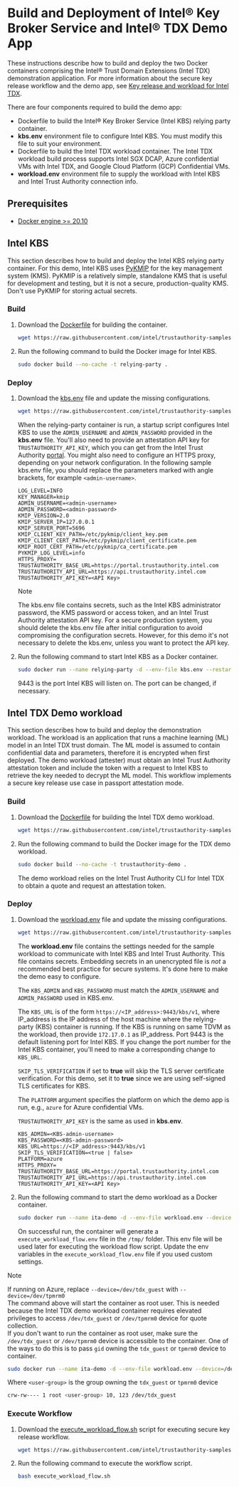 # Build and Deployment of Intel® Key Broker Service and Intel® TDX Demo App

These instructions describe how to build and deploy the two Docker containers comprising the Intel® Trust Domain Extensions (Intel TDX) demonstration application. For more information about the secure key release workflow and the demo app, see [Key release and workload for Intel TDX](https://docs.trustauthority.intel.com/articles/tutorial-tdx-workload.html).

There are four components required to build the demo app:

- Dockerfile to build the Intel® Key Broker Service (Intel KBS) relying party container.
- **kbs.env** environment file to configure Intel KBS. You must modify this file to suit your environment.
- Dockerfile to build the Intel TDX workload container. The Intel TDX workload build process supports Intel SGX DCAP, Azure confidential VMs with Intel TDX, and Google Cloud Platform (GCP) Confidential VMs.
- **workload.env** environment file to supply the workload with Intel KBS and Intel Trust Authority connection info.

## Prerequisites
- [Docker engine >= 20.10](https://docs.docker.com/engine/install/)

## Intel KBS

This section describes how to build and deploy the Intel KBS relying party container. For this demo, Intel KBS uses [PyKMIP](https://github.com/OpenKMIP/PyKMIP) for the key management system (KMS). PyKMIP is a relatively simple, standalone KMS that is useful for development and testing, but it is not a secure, production-quality KMS. Don't use PyKMIP for storing actual secrets.

### Build
1. Download the [Dockerfile](./kbs/Dockerfile) for building the container.
   ```bash
   wget https://raw.githubusercontent.com/intel/trustauthority-samples/main/deployment/kbs/Dockerfile
   ```
2. Run the following command to build the Docker image for Intel KBS.
   ```bash
   sudo docker build --no-cache -t relying-party .
   ```

### Deploy
1. Download the [kbs.env](./kbs/kbs.env) file and update the missing configurations.
   ```bash
   wget https://raw.githubusercontent.com/intel/trustauthority-samples/main/deployment/kbs/kbs.env
   ```
   When the relying-party container is run, a startup script configures Intel KBS to use the `ADMIN_USERNAME` and `ADMIN_PASSWORD` provided in the **kbs.env** file. You'll also need to provide an attestation API key for `TRUSTAUTHORITY_API_KEY`, which you can get from the Intel Trust Authority [portal](https://portal.trustauthority.intel.com). You might also need to configure an HTTPS proxy, depending on your network configuration. In the following sample kbs.env file, you should replace the parameters marked with angle brackets, for example `<admin-username>`.

   ```
   LOG_LEVEL=INFO
   KEY_MANAGER=kmip
   ADMIN_USERNAME=<admin-username>
   ADMIN_PASSWORD=<admin-password>
   KMIP_VERSION=2.0
   KMIP_SERVER_IP=127.0.0.1
   KMIP_SERVER_PORT=5696
   KMIP_CLIENT_KEY_PATH=/etc/pykmip/client_key.pem
   KMIP_CLIENT_CERT_PATH=/etc/pykmip/client_certificate.pem
   KMIP_ROOT_CERT_PATH=/etc/pykmip/ca_certificate.pem
   PYKMIP_LOG_LEVEL=info
   HTTPS_PROXY=
   TRUSTAUTHORITY_BASE_URL=https://portal.trustauthority.intel.com
   TRUSTAUTHORITY_API_URL=https://api.trustauthority.intel.com
   TRUSTAUTHORITY_API_KEY=<API Key>
   ```

   > [!NOTE]
   > The kbs.env file contains secrets, such as the Intel KBS administrator password, the KMS password or access token, and an Intel Trust Authority attestation API key. For a secure production system, you should delete the kbs.env file after initial configuration to avoid compromising the configuration secrets. However, for this demo it's not necessary to delete the kbs.env, unless you want to protect the API key.

2. Run the following command to start Intel KBS as a Docker container.
   ```bash
   sudo docker run --name relying-party -d --env-file kbs.env --restart=always -p 9443:9443 relying-party:latest
   ```
   9443 is the port Intel KBS will listen on. The port can be changed, if necessary.

## Intel TDX Demo workload

This section describes how to build and deploy the demonstration workload. The workload is an application that runs a machine learning (ML) model in an Intel TDX trust domain. The ML model is assumed to contain confidential data and parameters, therefore it is encrypted when first deployed. The demo workload (attester) must obtain an Intel Trust Authority attestation token and include the token with a request to Intel KBS to retrieve the key needed to decrypt the ML model. This workflow implements a secure key release use case in passport attestation mode.

### Build
1. Download the [Dockerfile](./sample-workload/Dockerfile) for building the Intel TDX demo workload.
   ```bash
   wget https://raw.githubusercontent.com/intel/trustauthority-samples/main/deployment/sample-workload/Dockerfile
   ```
2. Run the following command to build the Docker image for the TDX demo workload.
   ```bash
   sudo docker build --no-cache -t trustauthority-demo .
   ```
   The demo workload relies on the Intel Trust Authority CLI for Intel TDX to obtain a quote and request an attestation token.

### Deploy
1. Download the [workload.env](./sample-workload/workload.env) file and update the missing configurations.
   ```bash
   wget https://raw.githubusercontent.com/intel/trustauthority-samples/main/deployment/sample-workload/workload.env
   ```
   The **workload.env** file contains the settings needed for the sample workload to communicate with Intel KBS and Intel Trust Authority. This file contains secrets. Embedding secrets in an unencrypted file is _not_ a recommended best practice for secure systems. It's done here to make the demo easy to configure.

   The `KBS_ADMIN` and `KBS_PASSWORD` must match the `ADMIN_USERNAME` and `ADMIN_PASSWORD` used in KBS.env.

   The `KBS_URL` is of the form `https://<IP_address>:9443/kbs/v1`, where IP_address is the IP address of the host machine where the relying-party (KBS) container is running. If the KBS is running on same TDVM as the workload, then provide `172.17.0.1` as IP_address. Port 9443 is the default listening port for Intel KBS. If you change the port number for the Intel KBS container, you'll need to make a corresponding change to `KBS_URL`.

   `SKIP_TLS_VERIFICATION` if set to **true** will skip the TLS server certificate verification. For this demo, set it to **true** since we are using self-signed TLS certificates for KBS.

   The `PLATFORM` argument specifies the platform on which the demo app is run, e.g., `azure` for Azure confidential VMs.

   `TRUSTAUTHORITY_API_KEY` is the same as used in **kbs.env**.

   ```
   KBS_ADMIN=<KBS-admin-username>
   KBS_PASSWORD=<KBS-admin-password>
   KBS_URL=https://<IP_address>:9443/kbs/v1
   SKIP_TLS_VERIFICATION=<true | false>
   PLATFORM=azure
   HTTPS_PROXY=
   TRUSTAUTHORITY_BASE_URL=https://portal.trustauthority.intel.com
   TRUSTAUTHORITY_API_URL=https://api.trustauthority.intel.com
   TRUSTAUTHORITY_API_KEY=<API Key>
   ```
2. Run the following command to start the demo workload as a Docker container.
   ```bash
   sudo docker run --name ita-demo -d --env-file workload.env --device=/dev/tdx_guest -v /tmp:/tmp -p 12780:12780 --user 0 trustauthority-demo:latest
   ```
   On successful run, the container will generate a `execute_workload_flow.env` file in the `/tmp/` folder. This env file will be used later for executing the workload flow script. Update the env variables in the `execute_workload_flow.env` file if you used custom settings.

> [!NOTE]
> If running on Azure, replace `--device=/dev/tdx_guest` with `--device=/dev/tpmrm0`  
> The command above will start the container as root user. This is needed because the Intel TDX demo workload container requires elevated privileges to access `/dev/tdx_guest` or `/dev/tpmrm0` device for quote collection.  
> If you don't want to run the container as root user, make sure the `/dev/tdx_guest` or `/dev/tpmrm0` device is accessible to the container. One of the ways to do this is to pass `gid` owning the `tdx_guest` or `tpmrm0` device to container.
> ```bash
> sudo docker run --name ita-demo -d --env-file workload.env --device=/dev/tdx_guest -p 12780:12780 --group-add $(getent group <user-group> | cut -d: -f3) trustauthority-demo:latest
> ```
> Where `<user-group>` is the group owning the `tdx_guest` or `tpmrm0` device
> ```bash
> crw-rw---- 1 root <user-group> 10, 123 /dev/tdx_guest
> ```

### Execute Workflow
1. Download the [execute_workload_flow.sh](./sample-workload/execute_workload_flow.sh) script for executing secure key release workflow.
   ```bash
   wget https://raw.githubusercontent.com/intel/trustauthority-samples/main/deployment/sample-workload/execute_workload_flow.sh
   ```
2. Run the following command to execute the workflow script.
   ```bash
   bash execute_workload_flow.sh
   ```

